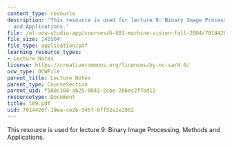 ```yaml
---
content_type: resource
description: 'This resource is used for lecture 9: Binary Image Processing, Methods
  and Applications.'
file: /ol-ocw-studio-app/courses/6-801-machine-vision-fall-2004/7014420f19eace2b345f6ff32e2e2052_l09.pdf
file_size: 141504
file_type: application/pdf
learning_resource_types:
- Lecture Notes
license: https://creativecommons.org/licenses/by-nc-sa/4.0/
ocw_type: OCWFile
parent_title: Lecture Notes
parent_type: CourseSection
parent_uid: f586c168-ab25-0043-2cbe-286ec2f7bd12
resourcetype: Document
title: l09.pdf
uid: 7014420f-19ea-ce2b-345f-6ff32e2e2052
---
```

This resource is used for lecture 9: Binary Image Processing, Methods and Applications.